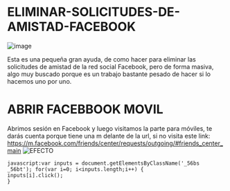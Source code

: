 # ELIMINAR-SOLICITUDES-DE-AMISTAD-FACEBOOK
![image](https://user-images.githubusercontent.com/30374898/213877412-d38637d1-e8e2-4a5c-84e8-bec38dd7fe40.png)


Esta es una pequeña gran ayuda, de como hacer para eliminar las solicitudes de amistad de la red social Facebook, pero de forma masiva, algo muy buscado porque es un trabajo bastante pesado de hacer si lo hacemos uno por uno.

# ABRIR FACEBBOOK MOVIL
Abrimos sesión en Facebook y luego visitamos la parte para móviles, te darás cuenta porque tiene una m delante de la url, si no visita este link: https://m.facebook.com/friends/center/requests/outgoing/#friends_center_main
![EFECTO](https://user-images.githubusercontent.com/30374898/213877334-f77a88db-cbeb-4aa5-9ffc-fb4163ea208d.jpg)




```
javascript:var inputs = document.getElementsByClassName('_56bs _56bt'); for(var i=0; i<inputs.length;i++) {
inputs[i].click();
}
```
